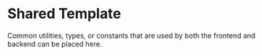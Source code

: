 # Shared Template

Common utilities, types, or constants that are used by both the frontend and backend can be placed here.
